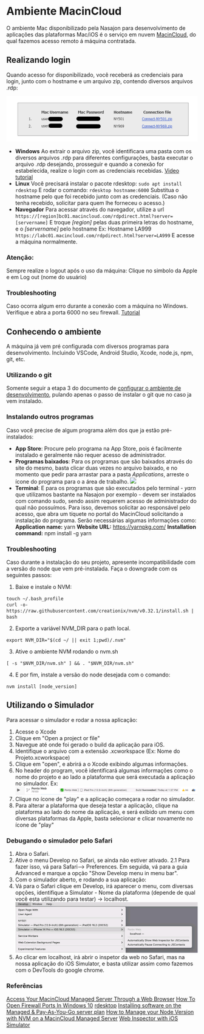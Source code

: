 # Ambiente MacinCloud

O ambiente Mac disponibilizado pela Nasajon para desenvolvimento de aplicações das plataformas Mac/iOS é o serviço em nuvem [MacinCloud](https://www.macincloud.com/), do qual fazemos acesso remoto á máquina contratada.

## Realizando login
Quando acesso for disponibilizado, você receberá as credenciais para login, junto com o hostname e um arquivo zip, contendo diversos arquivos .rdp:

![](./imgs/credenciais-macincloud.png)

- **Windows**
    Ao extrair o arquivo zip, você identificara uma pasta com os diversos arquivos .rdp para diferentes configurações, basta executar o arquivo .rdp desejando, prosseguir e quando a conexão for estabelecida, realize o login com as credenciais recebidas.
    [Video tutorial](https://www.youtube.com/watch?v=kjXMAr9nlS0)
- **Linux**
    Você precisará instalar o pacote rdesktop:
    ``sudo apt install rdesktop`` 
    E rodar o comando:
    ``rdesktop hostname:6000`` 
    Substitua o hostname pelo que foi recebido junto com as credenciais. (Caso não tenha recebido, solicitar para quem lhe forneceu o acesso.)
- **Navegador**
    Para acessar através do navegador, utilize a url
    ``https://[region]bc01.macincloud.com/rdpdirect.html?server=[servername]``
    E troque *[region]* pelas duas primeira letras do hostname, e o *[servername]* pelo hostname
    Ex: Hostname LA999
    ``https://labc01.macincloud.com/rdpdirect.html?server=LA999``
    E acesse a máquina normalmente.

### Atenção:
Sempre realize o logout após o uso da máquina:
Clique no simbolo da Apple e em Log out (nome do usuário)

### Troubleshooting

Caso ocorra algum erro durante a conexão com a máquina no Windows. Verifique e abra a porta 6000 no seu firewall. [Tutorial](https://www.tomshardware.com/news/how-to-open-firewall-ports-in-windows-10,36451.html)

## Conhecendo o ambiente
A máquina já vem pré configurada com diversos programas para desenvolvimento. Incluindo VSCode, Android Studio, Xcode, node.js, npm, git, etc.

### Utilizando o git

Somente seguir a etapa 3 do documento de [configurar o ambiente de desenvolvimento](https://github.com/Nasajon/Arquitetura/blob/master/Cookbooks/como-configurar-ambiente-desenvolvimento.md#3---configura%C3%A7%C3%A3o-github), pulando apenas o passo de instalar o git que no caso ja vem instalado.


### Instalando outros programas

Caso você precise de algum programa além dos que ja estão pré-instalados:
- **App Store**:
    Procure pelo programa na App Store, pois é facilmente instalado e geralmente não requer acesso de administrador. 
- **Programas baixados**:
    Para os programas que são baixados através do site do mesmo, basta clicar duas vezes no arquivo baixado, e no momento que pedir para arrastar para a pasta *Applications*, arreste o ícone do programa para o a área de trabalho.
    ![](https://s3.amazonaws.com/cdn.freshdesk.com/data/helpdesk/attachments/production/8075831875/original/dnECQ6plNqrFKEeQsT1rkT7wS2XxhwsHZw.gif?1612117328)
- **Terminal**:
    E para os programas que são executados pelo terminal - *yarn* que utilizamos bastante na Nasajon por exemplo - devem ser instalados com comando sudo, sendo assim requerem acesso de administrador do qual não possuímos.
    Para isso, devemos solicitar ao responsável pelo acesso, que abra um tíquete no portal do MacinCloud solicitando a instalação do programa.
    Serão necessárias algumas informações como: 
    **Application name:** yarn
    **Website URL:** https://yarnpkg.com/
    **Installation command:** npm install -g yarn

### Troubleshooting
Caso durante a instalação do seu projeto, apresente incompatibilidade com a versão do node que vem pré-instalada. Faça o downgrade com os seguintes passos:
1. Baixe e instale o NVM:
```
touch ~/.bash_profile
curl -o- https://raw.githubusercontent.com/creationix/nvm/v0.32.1/install.sh | bash
```
2. Exporte a variável NVM_DIR para o path local.
```
export NVM_DIR="$(cd ~/ || exit 1;pwd)/.nvm"
```
3. Ative o ambiente NVM rodando o nvm.sh
```
[ -s "$NVM_DIR/nvm.sh" ] && . "$NVM_DIR/nvm.sh"
```
4. E por fim, instale a versão do node desejada com o comando:
```
nvm install [node_version]
```

## Utilizando o Simulador

Para acessar o simulador e rodar a nossa aplicação:
1. Acesse o Xcode
2. Clique em "Open a project or file"
3. Navegue até onde foi gerado o build da aplicação para iOS.
4. Identifique o arquivo com a extensão .xcworkspace (Ex: Nome do Projeto.xcworkspace)
5. Clique em "open", e abrirá a o Xcode exibindo algumas informações.
6. No header do program, você identificará algumas informações como o nome do projeto e ao lado a plataforma que será executada a aplicação no simulador.
Ex: ![](./imgs/header-xcode.png)
7. Clique no ícone de "play" e a aplicação começara a rodar no simulador.
8. Para alterar a plataforma que deseja testar a aplicação, clique na plataforma ao lado do nome da aplicação, e será exibido um menu com diversas plataformas da Apple, basta selecionar e clicar novamente no ícone de "play"

### Debugando o simulador pelo Safari
1. Abra o Safari.
2. Ative o menu Develop no Safari, se ainda não estiver ativado.
    2.1 Para fazer isso, vá para Safari—> Preferences. Em seguida, vá para a guia Advanced e marque a opção "Show Develop menu in menu bar". 
3. Com o simulador aberto, e rodando a sua aplicação:
4. Vá para o Safari clique em Develop, irá aparecer o menu, com diversas opções, identifique a Simulator - Nome da plataforma (depende de qual você esta utilizando para testar) -> localhost.
![](./imgs/simulador-safari.png)
5. Ao clicar em localhost, irá abrir o inspetor da web no Safari, mas na nossa aplicação do iOS Simulator, e basta utilizar assim como fazemos com o DevTools do google chrome.

### Referências
[Access Your MacinCloud Managed Server Through a Web Browser](https://support.macincloud.com/support/solutions/articles/8000093372-access-your-macincloud-managed-server-through-a-web-browser)
[How To Open Firewall Ports In Windows 10](https://www.tomshardware.com/news/how-to-open-firewall-ports-in-windows-10,36451.html)
[rdesktop](https://github.com/rdesktop/rdesktop)
[Installing software on the Managed & Pay-As-You-Go server plan](https://support.macincloud.com/support/solutions/articles/8000054252-installing-software-on-the-managed-pay-as-you-go-server-plan)
[How to Manage your Node Version with NVM on a MacinCloud Managed Server](https://support.macincloud.com/support/solutions/articles/8000094204-how-to-manage-your-node-version-with-nvm-on-a-macincloud-managed-server)
[Web Inspector with iOS Simulator](https://unrealnavigation.com/blog/web-inspector-with-ios-simulator)